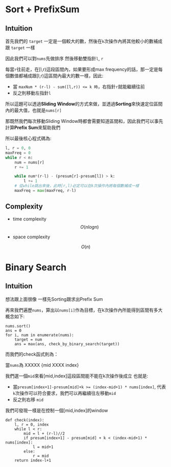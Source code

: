 # Sort + PrefixSum

## Intuition

首先我們的 `target` 一定是一個較大的數，然後在`k`次操作內將其他較小的數補成跟 `target` 一樣

因此我們可以對`nums`先做排序
然後移動雙指針`l`, `r`

每當`r`往前走，在[l,r)這段區間內，如果要形成max frequency的話，那一定是每個數值都補成跟[l,r)這區間內最大的數一樣，因此:
- 當 `maxNum * (r-l) - sum([l,r)) <= k 時`，右指針`r`就能繼續往前
- 反之則移動左指針`l`

所以這題可以透過**Sliding Window**的方式來做，並透過**Sorting**來快速定位區間內的最大值，也就是`nums[r]`

那既然我們每次移動Sliding Window時都會需要知道區間和，因此我們可以事先計算**Prefix Sum**來幫助我們

所以最後核心程式碼為:
```python
l, r = 0, 0
maxFreq = 0
while r < n:
    num = nums[r]
    r += 1

    while num*(r-l) - (presum[r]-presum[l]) > k:
        l += 1
    # 從while跳出來後，此時[r,l)必定可以在k次操作內將每個數補成一樣
    maxFreq = max(maxFreq, r-l)
```

## Complexity

- time complexity
$$O(nlogn)$$

- space complexity

$$O(n)$$

# Binary Search

## Intuition

想法跟上面很像
一樣先Sorting跟求出Prefix Sum

再來我們遍歷`nums`，算出以`nums[i]`作為目標，在k次操作內所能得到區間有多大
概念如下:
```
nums.sort()
ans = 0
for i, num in enumerate(nums):
    target = num
    ans = max(ans, check_by_binary_search(target))
```

而我們的check函式則為：

當`nums`為 XXXXX {mid XXXX index}

我們選一個`mid`來看[mid,index]這段區間能不能在k次操作後成立
也就是:
- 當`presum[index+1]-presum[mid]+k >= (index-mid+1) * nums[index]`, 代表`k`次操作可以符合要求，我們可以再繼續往左移動`mid`
- 反之則右移 `mid`

我們可發現一樣是在控制一個[mid,index]的window

```
def check(index):
    l, r = 0, index
    while l < r:
        mid = l + (r-l)//2
        if presum[index+1] - presum[mid] + k < (index-mid+1) * nums[index]:
            l = mid+1
        else:
            r = mid
    return index-l+1
```